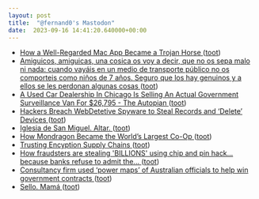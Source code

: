 ```yaml
---
layout: post
title:  "@fernand0's Mastodon"
date:  2023-09-16 14:41:20.640000+00:00
---
```

*  [How a Well-Regarded Mac App Became a Trojan Horse ](https://gizmodo.com/how-nightowl-for-mac-added-a-botnet-185074078) ([toot](https://mastodon.social/@fernand0/111075346392089853))
*  [Amiguicos, amiguicas, una cosica os voy a decir, que no os sepa malo ni nada: cuando vayáis en un medio de transporte público no os comporteis como niños de 7 años. Seguro que los hay genuinos y a ellos se les perdonan algunas cosas ](https://mastodon.social/@fernand0/111074638006815647) ([toot](https://mastodon.social/@fernand0/111074638006815647))
*  [A Used Car Dealership In Chicago Is Selling An Actual Government Surveillance Van For $26,795 - The Autopian ](https://www.theautopian.com/a-used-car-dealership-in-chicago-is-selling-an-actual-government-surveillance-van-for-26795) ([toot](https://mastodon.social/@fernand0/111074557231898117))
*  [Hackers Breach WebDetetive Spyware to Steal Records and ‘Delete’ Devices ](https://www.bitdefender.com/blog/hotforsecurity/hackers-breach-webdetetive-spyware-to-steal-records-and-delete-devices) ([toot](https://mastodon.social/@fernand0/111074423638210912))
*  [Iglesia de San Miguel. Altar. ](https://www.flickr.com/photos/fernand0/53158543771) ([toot](https://mastodon.social/@fernand0/111074416131226889))
*  [How Mondragon Became the World’s Largest Co-Op ](https://www.newyorker.com/business/currency/how-mondragon-became-the-worlds-largest-co-o) ([toot](https://mastodon.social/@fernand0/111074047623411255))
*  [Trusting Encyption Supply Chains ](http://www.rlgsc.com/blog/ruminations/trusting-encryption-supply-chains.htm) ([toot](https://mastodon.social/@fernand0/111073879934636090))
*  [How fraudsters are stealing 'BILLIONS' using chip and pin hack... because banks refuse to admit the... ](https://www.dailymail.co.uk/money/beatthescammers/article-12396705/How-fraudsters-stealing-BILLIONS-using-chip-pin-hack-banks-refuse-admit-scam-exists.htm) ([toot](https://mastodon.social/@fernand0/111073621732285785))
*  [Consultancy firm used ‘power maps’ of Australian officials to help win government contracts ](https://www.theguardian.com/australia-news/2023/sep/01/consultancy-firm-used-power-maps-of-australian-officials-to-help-win-government-contract) ([toot](https://mastodon.social/@fernand0/111070351784642555))
*  [Sello. Mamá ](https://avecesunafoto.wordpress.com/2023/09/14/sello-mama) ([toot](https://mastodon.social/@fernand0/111070288692127239))
